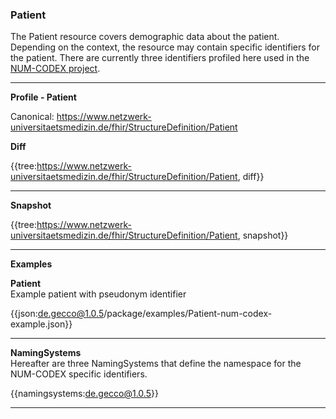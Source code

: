 ### Patient

The Patient resource covers demographic data about the patient. Depending on the context, the resource may contain specific identifiers for the patient. There are currently three identifiers profiled here used in the [NUM-CODEX project](https://www.netzwerk-universitaetsmedizin.de/projekte/codex). 

---

**Profile - Patient**

Canonical: https://www.netzwerk-universitaetsmedizin.de/fhir/StructureDefinition/Patient

**Diff**

{{tree:https://www.netzwerk-universitaetsmedizin.de/fhir/StructureDefinition/Patient, diff}}

---

**Snapshot**

{{tree:https://www.netzwerk-universitaetsmedizin.de/fhir/StructureDefinition/Patient, snapshot}}

---

**Examples**

**Patient**
<br>
Example patient with pseudonym identifier

{{json:de.gecco@1.0.5/package/examples/Patient-num-codex-example.json}}  

---

**NamingSystems**
<br>
Hereafter are three NamingSystems that define the namespace for the NUM-CODEX specific identifiers.

{{namingsystems:de.gecco@1.0.5}} 

--- 